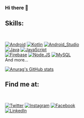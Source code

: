 ### Hi there 👋

## Skills:
</br>

[![Android](https://img.shields.io/badge/Android-3DDC84?style=for-the-badge&logo=android&logoColor=white&labelColor=101010)]()
[![Kotlin](https://img.shields.io/badge/Kotlin-0095D5?style=for-the-badge&logo=kotlin&logoColor=white&labelColor=101010)]()
[![Android_Studio](https://img.shields.io/badge/Android_Studio-3DDC84?style=for-the-badge&logo=android-studio&logoColor=white&labelColor=101010)]()
</br>
[![Java](https://img.shields.io/badge/Java-007396?style=for-the-badge&logo=java&logoColor=white&labelColor=101010)]()
[![JavaScript](https://img.shields.io/badge/JavaScript-F7DF1E?style=for-the-badge&logo=javascript&logoColor=white&labelColor=101010)]()
</br>
[![Firebase](https://img.shields.io/badge/Firebase-FFCA28?style=for-the-badge&logo=firebase&logoColor=white&labelColor=101010)]()
[![Node.JS](https://img.shields.io/badge/Node.JS-339933?style=for-the-badge&logo=node.js&logoColor=white&labelColor=101010)]()
[![MySQL](https://img.shields.io/badge/MySQL-4479A1?style=for-the-badge&logo=mysql&logoColor=white&labelColor=101010)]()
</br>
And more...


[![Anurag's GitHub stats](https://github-readme-stats.vercel.app/api?username=RubenJTL)](https://github.com/anuraghazra/github-readme-stats)

## Find me at:

</br>

[![Twitter](https://img.shields.io/badge/Twitter-@ruben-1DA1F2?style=for-the-badge&logo=twitter&logoColor=white&labelColor=101010)](https://twitter.com/ruben_torres03)
[![Instagram](https://img.shields.io/badge/Instagram-@ruben-E4405F?style=for-the-badge&logo=instagram&logoColor=white&labelColor=101010)](https://www.instagram.com/rubenjtl15)
[![Facebook](https://img.shields.io/badge/Facebook-@ruben-1877F2?style=for-the-badge&logo=facebook&logoColor=white&labelColor=101010)](https://www.facebook.com/jesus.torres.12979)
</br>
[![LinkedIn](https://img.shields.io/badge/LinkedIn-Ruben-0077B5?style=for-the-badge&logo=linkedin&logoColor=white&labelColor=101010)](https://www.linkedin.com/in/ruben-torres-lima-710a88193)


<!--
**RubenJTL/RubenJTL** is a ✨ _special_ ✨ repository because its `README.md` (this file) appears on your GitHub profile.

Here are some ideas to get you started:

- 🔭 I’m currently working on ...
- 🌱 I’m currently learning ...
- 👯 I’m looking to collaborate on ...
- 🤔 I’m looking for help with ...
- 💬 Ask me about ...
- 📫 How to reach me: ...
- 😄 Pronouns: ...
- ⚡ Fun fact: ...
-->
